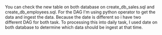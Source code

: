 You can check the new table on both database on create_db_sales.sql and create_db_employees.sql. For the DAG I'm using python operator to get the data and ingest the data. Because the date is different so i have two different DAG for both task. To processing this into daily task, I used date on both database to determine which data should be ingest at that time.